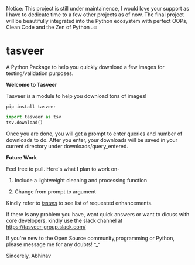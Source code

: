 Notice: This project is still under maintainence, I would love your support as I have to dedicate time to a few other projects as of now. The final project will be beautifully integrated into the Python ecosystem with perfect OOPs, Clean Code and the Zen of Python .☺

# tasveer
A Python Package to help you quickly download a few images for testing/validation purposes.

**Welcome to Tasveer**

Tasveer is a module to help you download tons of images!

```
pip install tasveer
```
```python
import tasveer as tsv
tsv.download()
```

Once you are done, you will get a prompt to enter queries and number of downloads to do. After you enter, your downloads will be saved in your current directory under downloads/query_entered.

**Future Work**

Feel free to pull. Here's what I plan to work on-

1. Include a lightweight cleaning and processing function

2. Change from prompt to argument

Kindly refer to <a href="https://github.com/AbhinavMir/tasveer/issues?q=is%3Aissue+is%3Aopen+label%3Aenhancement"><i>issues</i></a> to see list of requested enhancements.

If there is any problem you have, want quick answers or want to dicuss with core developers, kindly use the slack channel at <br> https://tasveer-group.slack.com/

If you're new to the Open Source community,programming or Python, please message me for any doubts! ^_^

Sincerely,
Abhinav
   
